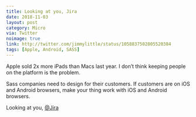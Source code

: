 ```yaml
---
title: Looking at you, Jira
date: 2018-11-03
layout: post
category: Micro
via: Twitter
noimage: true
link: http://twitter.com/jimmylittle/status/1058837502805520384
tags: [Apple, Android, SASS]
---
```


Apple sold 2x more iPads than Macs last year. I don’t think keeping people on the platform is the problem. 

Sass companies need to design for their customers. If customers are on iOS and Android browsers, make your thing work with iOS and Android browsers.

Looking at you, <a href="https://twitter.com/Jira?ref_src=twsrc%5Etfw">@Jira</a>
